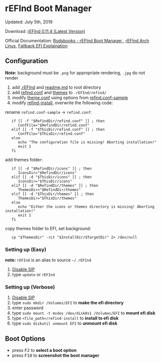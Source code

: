 # rEFInd Boot Manager

Updated: July 5th, 2019

Download:
[rEFInd 0.11.4 (Latest Version)](https://sourceforge.net/projects/refind/files/)

Official Documentation:
[Rodsbooks - rEFInd Boot Manager ](https://www.rodsbooks.com/refind/),
[rEFInd Arch Linux](https://wiki.archlinux.org/index.php/REFInd),
[Fallback EFI Explaination](https://askubuntu.com/questions/499897/removing-fallback-efi-from-refind)

## Configuration

**Note:** background must be `.png` for appropriate rendering, `.jpg` do not
render

1. add [.rEFInd](.rEFInd) and [readme.md](readme.md) to root directory
2. add [refind.conf](refind/refind.conf) and [themes](refind/themes) to
   `.rEFInd/refind/`
3. modify [theme.conf](refind/themes/ambience/theme.conf) using options from
   [refind.conf-sample](refind/refind.conf-sample)
4. modify [refind-install](refind-install), overwrite the following code:

rename `refind.conf-sample` -> `refind.conf`:

```
   if [[ -f "$RefindDir/refind.conf" ]] ; then
      ConfFile="$RefindDir/refind.conf"
   elif [[ -f "$ThisDir/refind.conf" ]] ; then
      ConfFile="$ThisDir/refind.conf"
   else
      echo "The configuration file is missing! Aborting installation!"
      exit 1
   fi
```

add themes folder:

```
   if [[ -d "$RefindDir/icons" ]] ; then
      IconsDir="$RefindDir/icons"
   elif [[ -d "$ThisDir/icons" ]] ; then
      IconsDir="$ThisDir/icons"
   elif [[ -d "$RefindDir/themes" ]] ; then
      ThemesDir="$RefindDir/themes"
   elif [[ -d "$ThisDir/themes" ]] ; then
      ThemesDir="$ThisDir/themes"
   else
      echo "Either the icons or themes directory is missing! Aborting installation!"
      exit 1
   fi
```

copy themes folder to EFI, set background:

```
   cp "$ThemesDir" -rLt "$InstallDir/$TargetDir" 2> /dev/null
```

### Setting up (Easy)

**note:** `rEFInd` is an alias to source `~/.rEFInd`

1. [Disable SIP](https://github.com/briancrink/dotfiles/tree/master/.macos#disable-sip)
2. type `update` or `rEFInd`

### Setting up (Verbose)

1. [Disable SIP](https://github.com/briancrink/dotfiles/tree/master/.macos#disable-sip)
2. type `sudo mkdir /Volumes/EFI` to **make the efi directory**
3. enter password
4. type `sudo mount -t msdos /dev/disk0s1 /Volumes/EFI` to **mount efi disk**
5. type `<file_path>/refind-install` to **install to efi disk**
6. type `sudo diskutil unmount EFI` to **unmount efi disk**

## Boot Options

- press <kbd>F2</kbd> to **select a boot option**
- press <kbd>F10</kbd> to **screenshot the boot manager**
